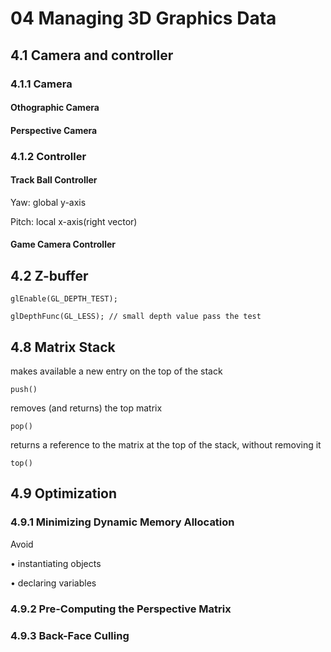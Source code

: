 # 04 Managing 3D Graphics Data

## 4.1 Camera and controller

### 4.1.1 Camera
#### Othographic Camera

#### Perspective Camera

### 4.1.2 Controller
#### Track Ball Controller

Yaw: global y-axis

Pitch: local x-axis(right vector)

#### Game Camera Controller


## 4.2 Z-buffer

```
glEnable(GL_DEPTH_TEST);

glDepthFunc(GL_LESS); // small depth value pass the test
```

## 4.8 Matrix Stack

makes available a new entry on the top of the stack
```
push()
```
removes (and returns) the top matrix
```
pop()
```
returns a reference to the matrix at the top of the stack, without removing it
```
top()
```

## 4.9 Optimization
### 4.9.1 Minimizing Dynamic Memory Allocation
Avoid 

• instantiating objects

• declaring variables

### 4.9.2 Pre-Computing the Perspective Matrix

### 4.9.3 Back-Face Culling
